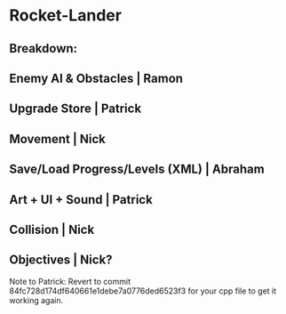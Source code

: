 # Rocket-Lander

Breakdown:
------------------------------------------------
Enemy AI & Obstacles            | Ramon
------------------------------------------------
Upgrade Store                   | Patrick
------------------------------------------------
Movement                        | Nick
------------------------------------------------
Save/Load Progress/Levels (XML) | Abraham
------------------------------------------------
Art + UI + Sound                | Patrick
------------------------------------------------
Collision                       | Nick
------------------------------------------------
Objectives                      | Nick?
------------------------------------------------

Note to Patrick: Revert to commit 84fc728d174df640661e1debe7a0776ded6523f3 for your cpp file to get it working again.
